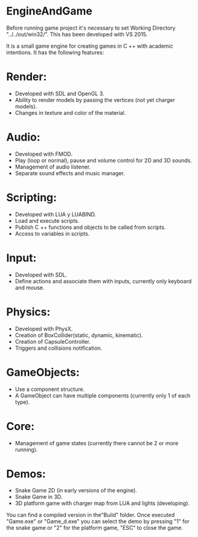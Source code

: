 # EngineAndGame

Before running game project it's necessary to set Working Directory "../../out/win32/". This has been developed with VS 2015.

It is a small game engine for creating games in C ++ with academic intentions. It has the following features:

# Render:
- Developed with SDL and OpenGL 3.
- Ability to render models by passing the vertices (not yet charger models).
- Changes in texture and color of the material.

# Audio:
- Developed with FMOD.
- Play (loop or normal), pause and volume control for 2D and 3D sounds.
- Management of audio listener.
- Separate sound effects and music manager.

# Scripting:
- Developed with LUA y LUABIND.
- Load and execute scripts.
- Publish C ++ functions and objects to be called from scripts.
- Access to variables in scripts.

# Input:
- Developed with SDL.
- Define actions and associate them with inputs, currently only keyboard and mouse.

# Physics:
- Developed with PhysX.
- Creation of BoxCollider(static, dynamic, kinematic).
- Creation of CapsuleController.
- Triggers and collisions notification.

# GameObjects:
- Use a component structure.
- A GameObject can have multiple components (currently only 1 of each type).

# Core:
- Management of game states (currently there cannot be 2 or more running).

# Demos:
- Snake Game 2D (in early versions of the engine).
- Snake Game in 3D.
- 3D platform game with charger map from LUA and lights (developing).

You can find a compiled version in the"Build" folder. Once executed "Game.exe" or "Game_d.exe" you can select the demo by pressing "1" for the snake game or "2" for the platform game, "ESC" to close the game.


